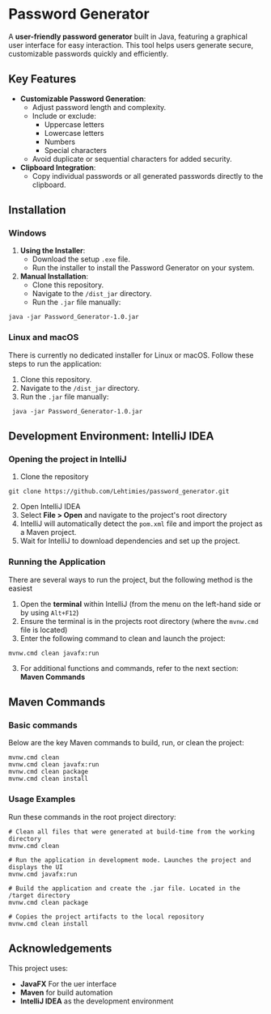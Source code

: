 # Password Generator
A **user-friendly password generator** built in Java, featuring a graphical user interface for easy interaction. This tool helps users generate secure, customizable passwords quickly and efficiently.

## Key Features
- **Customizable Password Generation**:
  - Adjust password length and complexity.
  - Include or exclude:
    - Uppercase letters
    - Lowercase letters
    - Numbers
    - Special characters
  - Avoid duplicate or sequential characters for added security.
- **Clipboard Integration**:
  - Copy individual passwords or all generated passwords directly to the clipboard.

## Installation
### Windows
1. **Using the Installer**:
   - Download the setup `.exe` file.
   - Run the installer to install the Password Generator on your system.
2. **Manual Installation**:
   - Clone this repository.
   - Navigate to the `/dist_jar` directory.
   - Run the `.jar` file manually:
```
java -jar Password_Generator-1.0.jar
```

### Linux and macOS
There is currently no dedicated installer for Linux or macOS. Follow these steps to run the application:
1. Clone this repository.
2. Navigate to the `/dist_jar` directory.
3. Run the `.jar` file manually:
```
 java -jar Password_Generator-1.0.jar
```

## Development Environment: IntelliJ IDEA 
### Opening the project in IntelliJ
1. Clone the repository
```
git clone https://github.com/Lehtimies/password_generator.git
```
2. Open IntelliJ IDEA
3. Select **File > Open** and navigate to the project's root directory
4. IntelliJ will automatically detect the `pom.xml` file and import the project as a Maven project.
5. Wait for IntelliJ to download dependencies and set up the project.

### Running the Application
There are several ways to run the project, but the following method is the easiest
1. Open the **terminal** within IntelliJ (from the menu on the left-hand side or by using `Alt+F12`)
2. Ensure the terminal is in the projects root directory (where the `mvnw.cmd` file is located)
3. Enter the following command to clean and launch the project:
```
mvnw.cmd clean javafx:run
```
3. For additional functions and commands, refer to the next section: **Maven Commands**

## Maven Commands
### Basic commands
Below are the key Maven commands to build, run, or clean the project:
```
mvnw.cmd clean
mvnw.cmd clean javafx:run
mvnw.cmd clean package
mvnw.cmd clean install
```
### Usage Examples
Run these commands in the root project directory:
```
# Clean all files that were generated at build-time from the working directory
mvnw.cmd clean

# Run the application in development mode. Launches the project and displays the UI
mvnw.cmd javafx:run

# Build the application and create the .jar file. Located in the /target directory
mvnw.cmd clean package

# Copies the project artifacts to the local repository
mvnw.cmd clean install

```
## Acknowledgements
This project uses:
- **JavaFX** For the uer interface
- **Maven** for build automation
- **IntelliJ IDEA** as the development environment   
